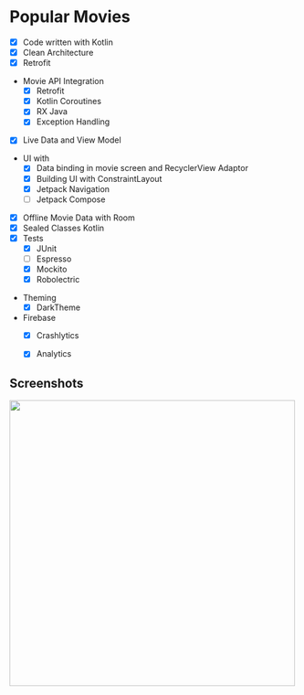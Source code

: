 # Popular Movies

- [X] Code written with Kotlin
- [X] Clean Architecture
- [X] Retrofit
- Movie API Integration
    - [X] Retrofit
    - [X] Kotlin Coroutines
    - [X] RX Java
    - [X] Exception Handling
- [X] Live Data and View Model
- UI with
    - [X] Data binding in movie screen and RecyclerView Adaptor
    - [X] Building UI with ConstraintLayout
    - [X] Jetpack Navigation
    - [ ] Jetpack Compose
- [X] Offline Movie Data with Room
- [X] Sealed Classes Kotlin
- [X] Tests
    - [X] JUnit
    - [ ] Espresso
    - [X] Mockito
    - [X] Robolectric
- Theming
    - [X] DarkTheme
- Firebase
    - [X] Crashlytics
    - [X] Analytics



## Screenshots
<img src="https://raw.githubusercontent.com/ashishrawat2911/Android-PopularMovies/master/screenshots/popularmovies.png" height = 500>
